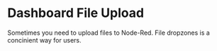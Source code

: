 # Dashboard File Upload 
Sometimes you need to upload files to Node-Red.  File dropzones is a concinient way for users.

